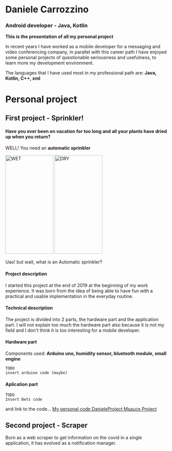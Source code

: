 <!---
carroch97/carroch97 is a ✨ special ✨ repository because its `README.md` (this file) appears on your GitHub profile.
You can click the Preview link to take a look at your changes.
--->

<h1>Daniele Carrozzino</h1>

<h3>Android developer - Java, Kotlin</h3>

<b>This is the presentation of all my personal project</b>

In recent years I have worked as a mobile developer for a messaging and video conferencing company, 
in parallel with this career path I have enjoyed some personal projects of questionable seriousness and usefulness, 
to learn more my development environment.

The languages that I have used most in my professional path are: <b>Java, Kotlin, C++, xml</b>

<h1>Personal project</h1>

<h2>First project - Sprinkler!</h2>

<h4>Have you ever been on vacation for too long and all your plants have dried up when you return?</h4>

WELL! You need an <b>automatic sprinkler</b>

<p>
<img src="https://user-images.githubusercontent.com/51740054/169001661-53c53d8e-6f5e-48bd-8a17-1e9388462ff3.jpg" width="148.8" height="307.2" title="WET">
<img src="https://user-images.githubusercontent.com/51740054/168990977-76850f6d-8770-4523-9633-7091405d5b20.jpg" width="148.8" height="307.2" title="DRY">
  </p>

Uao! but wait, what is an Automatic sprinkler?

<h4>Project description</h4>

I started this project at the end of 2019 at the beginning of my work experience.
It was born from the idea of being able to have fun with a practical and usable implementation in the everyday routine.

<h4>Technical description</h4>

The project is divided into 2 parts, the hardware part and the application part.
I will not explain too much the hardware part also because it is not my field and I don't think it is too interesting for a mobile developer.

<h4>Hardware part</h4>
  Components used: <b>Arduino uno, humidity sensor, bluetooth module, small engine</b>
  
  ```
  TODO
  insert arduino code (maybe)
 
  ```
  
  <h4>Aplication part</h4>
  
  ```
  TODO
  Insert Bets code
  
  ```
  
  and link to the code... [My personal code DanieleProject Msauce Project](https://github.com/msauceproject)


<h2>Second project - Scraper</h2>

Born as a web scraper to get information on the covid in a single application, it has evolved as a notification manager.









